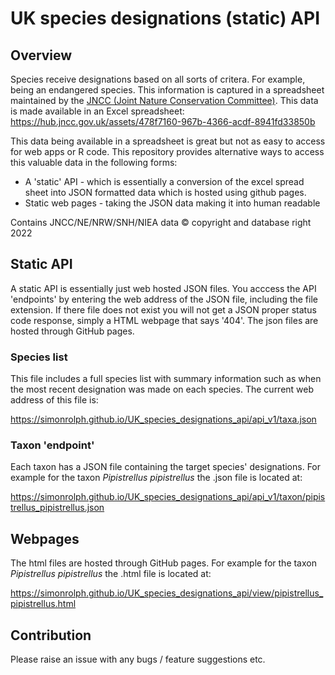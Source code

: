 ﻿# UK species designations (static) API

## Overview

Species receive designations based on all sorts of critera. For example, being an endangered species. This information is captured in a spreadsheet maintained by the [JNCC (Joint Nature Conservation Committee)](https://jncc.gov.uk/). This data is made available in an Excel spreadsheet: https://hub.jncc.gov.uk/assets/478f7160-967b-4366-acdf-8941fd33850b

This data being available in a spreadsheet is great but not as easy to access for web apps or R code. This repository provides alternative ways to access this valuable data in the following forms:
 * A 'static' API - which is essentially a conversion of the excel spread sheet into JSON formatted data which is hosted using github pages.
 * Static web pages - taking the JSON data making it into human readable

Contains JNCC/NE/NRW/SNH/NIEA data © copyright and database right 2022


## Static API

A static API is essentially just web hosted JSON files. You acccess the API 'endpoints' by entering the web address of the JSON file, including the file extension. If there file does not exist you will not get a JSON proper status code response, simply a HTML webpage that says '404'. The json files are hosted through GitHub pages.

### Species list

This file includes a full species list with summary information such as when the most recent designation was made on each species. The current web address of this file is:

https://simonrolph.github.io/UK_species_designations_api/api_v1/taxa.json

### Taxon 'endpoint'

Each taxon has a JSON file containing the target species' designations. For example for the taxon *Pipistrellus pipistrellus* the .json file is located at:

https://simonrolph.github.io/UK_species_designations_api/api_v1/taxon/pipistrellus_pipistrellus.json

## Webpages

The html files are hosted through GitHub pages. For example for the taxon *Pipistrellus pipistrellus* the .html file is located at:

https://simonrolph.github.io/UK_species_designations_api/view/pipistrellus_pipistrellus.html

## Contribution

Please raise an issue with any bugs / feature suggestions etc.
